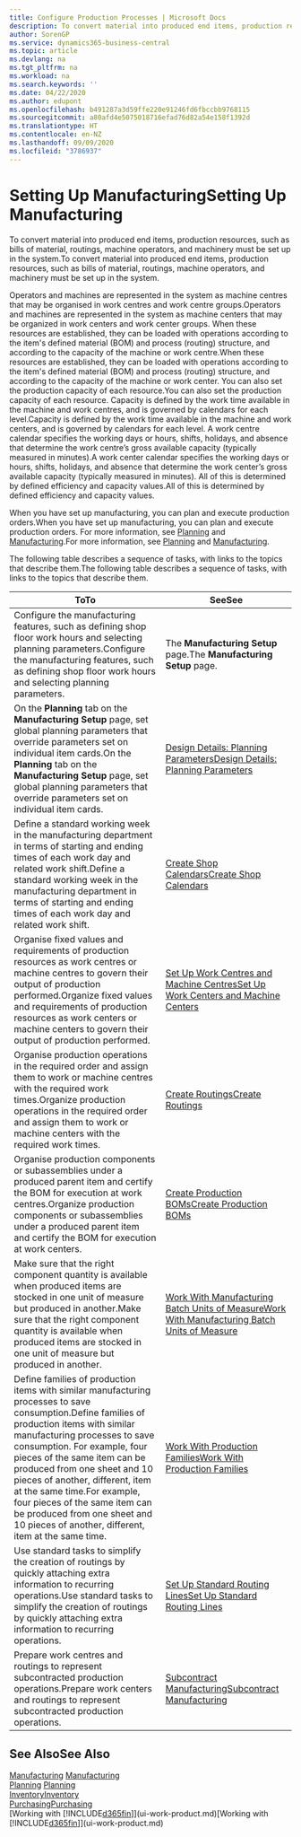 ```yaml
---
title: Configure Production Processes | Microsoft Docs
description: To convert material into produced end items, production resources, such as bills of material, routings, machine operators, and machinery must be set up in the system.
author: SorenGP
ms.service: dynamics365-business-central
ms.topic: article
ms.devlang: na
ms.tgt_pltfrm: na
ms.workload: na
ms.search.keywords: ''
ms.date: 04/22/2020
ms.author: edupont
ms.openlocfilehash: b491287a3d59ffe220e91246fd6fbccbb9768115
ms.sourcegitcommit: a80afd4e5075018716efad76d82a54e158f1392d
ms.translationtype: HT
ms.contentlocale: en-NZ
ms.lasthandoff: 09/09/2020
ms.locfileid: "3786937"
---
```

# <a name="setting-up-manufacturing"></a><span data-ttu-id="417c5-103">Setting Up Manufacturing</span><span class="sxs-lookup"><span data-stu-id="417c5-103">Setting Up Manufacturing</span></span>
<span data-ttu-id="417c5-104">To convert material into produced end items, production resources, such as bills of material, routings, machine operators, and machinery must be set up in the system.</span><span class="sxs-lookup"><span data-stu-id="417c5-104">To convert material into produced end items, production resources, such as bills of material, routings, machine operators, and machinery must be set up in the system.</span></span>

<span data-ttu-id="417c5-105">Operators and machines are represented in the system as machine centres that may be organised in work centres and work centre groups.</span><span class="sxs-lookup"><span data-stu-id="417c5-105">Operators and machines are represented in the system as machine centers that may be organized in work centers and work center groups.</span></span> <span data-ttu-id="417c5-106">When these resources are established, they can be loaded with operations according to the item's defined material (BOM) and process (routing) structure, and according to the capacity of the machine or work centre.</span><span class="sxs-lookup"><span data-stu-id="417c5-106">When these resources are established, they can be loaded with operations according to the item's defined material (BOM) and process (routing) structure, and according to the capacity of the machine or work center.</span></span> <span data-ttu-id="417c5-107">You can also set the production capacity of each resource.</span><span class="sxs-lookup"><span data-stu-id="417c5-107">You can also set the production capacity of each resource.</span></span> <span data-ttu-id="417c5-108">Capacity is defined by the work time available in the machine and work centres, and is governed by calendars for each level.</span><span class="sxs-lookup"><span data-stu-id="417c5-108">Capacity is defined by the work time available in the machine and work centers, and is governed by calendars for each level.</span></span> <span data-ttu-id="417c5-109">A work centre calendar specifies the working days or hours, shifts, holidays, and absence that determine the work centre’s gross available capacity (typically measured in minutes).</span><span class="sxs-lookup"><span data-stu-id="417c5-109">A work center calendar specifies the working days or hours, shifts, holidays, and absence that determine the work center’s gross available capacity (typically measured in minutes).</span></span> <span data-ttu-id="417c5-110">All of this is determined by defined efficiency and capacity values.</span><span class="sxs-lookup"><span data-stu-id="417c5-110">All of this is determined by defined efficiency and capacity values.</span></span>  

<span data-ttu-id="417c5-111">When you have set up manufacturing, you can plan and execute production orders.</span><span class="sxs-lookup"><span data-stu-id="417c5-111">When you have set up manufacturing, you can plan and execute production orders.</span></span> <span data-ttu-id="417c5-112">For more information, see [Planning](production-planning.md) and [Manufacturing](production-manage-manufacturing.md).</span><span class="sxs-lookup"><span data-stu-id="417c5-112">For more information, see [Planning](production-planning.md) and [Manufacturing](production-manage-manufacturing.md).</span></span>  



 <span data-ttu-id="417c5-113">The following table describes a sequence of tasks, with links to the topics that describe them.</span><span class="sxs-lookup"><span data-stu-id="417c5-113">The following table describes a sequence of tasks, with links to the topics that describe them.</span></span>   

|<span data-ttu-id="417c5-114">**To**</span><span class="sxs-lookup"><span data-stu-id="417c5-114">**To**</span></span>|<span data-ttu-id="417c5-115">**See**</span><span class="sxs-lookup"><span data-stu-id="417c5-115">**See**</span></span>|  
|------------|-------------|  
|<span data-ttu-id="417c5-116">Configure the manufacturing features, such as defining shop floor work hours and selecting planning parameters.</span><span class="sxs-lookup"><span data-stu-id="417c5-116">Configure the manufacturing features, such as defining shop floor work hours and selecting planning parameters.</span></span>|<span data-ttu-id="417c5-117">The **Manufacturing Setup** page.</span><span class="sxs-lookup"><span data-stu-id="417c5-117">The **Manufacturing Setup** page.</span></span>|
|<span data-ttu-id="417c5-118">On the **Planning** tab on the **Manufacturing Setup** page, set global planning parameters that override parameters set on individual item cards.</span><span class="sxs-lookup"><span data-stu-id="417c5-118">On the **Planning** tab on the **Manufacturing Setup** page, set global planning parameters that override parameters set on individual item cards.</span></span>|[<span data-ttu-id="417c5-119">Design Details: Planning Parameters</span><span class="sxs-lookup"><span data-stu-id="417c5-119">Design Details: Planning Parameters</span></span>](design-details-planning-parameters.md)|
|<span data-ttu-id="417c5-120">Define a standard working week in the manufacturing department in terms of starting and ending times of each work day and related work shift.</span><span class="sxs-lookup"><span data-stu-id="417c5-120">Define a standard working week in the manufacturing department in terms of starting and ending times of each work day and related work shift.</span></span>|[<span data-ttu-id="417c5-121">Create Shop Calendars</span><span class="sxs-lookup"><span data-stu-id="417c5-121">Create Shop Calendars</span></span>](production-how-to-create-work-center-calendars.md)|  
|<span data-ttu-id="417c5-122">Organise fixed values and requirements of production resources as work centres or machine centres to govern their output of production performed.</span><span class="sxs-lookup"><span data-stu-id="417c5-122">Organize fixed values and requirements of production resources as work centers or machine centers to govern their output of production performed.</span></span>|[<span data-ttu-id="417c5-123">Set Up Work Centres and Machine Centres</span><span class="sxs-lookup"><span data-stu-id="417c5-123">Set Up Work Centers and Machine Centers</span></span>](production-how-to-set-up-work-and-machine-centers.md)|
|<span data-ttu-id="417c5-124">Organise production operations in the required order and assign them to work or machine centres with the required work times.</span><span class="sxs-lookup"><span data-stu-id="417c5-124">Organize production operations in the required order and assign them to work or machine centers with the required work times.</span></span>|[<span data-ttu-id="417c5-125">Create Routings</span><span class="sxs-lookup"><span data-stu-id="417c5-125">Create Routings</span></span>](production-how-to-create-routings.md)|
|<span data-ttu-id="417c5-126">Organise production components or subassemblies under a produced parent item and certify the BOM for execution at work centres.</span><span class="sxs-lookup"><span data-stu-id="417c5-126">Organize production components or subassemblies under a produced parent item and certify the BOM for execution at work centers.</span></span>|[<span data-ttu-id="417c5-127">Create Production BOMs</span><span class="sxs-lookup"><span data-stu-id="417c5-127">Create Production BOMs</span></span>](production-how-to-create-production-boms.md)|
|<span data-ttu-id="417c5-128">Make sure that the right component quantity is available when produced items are stocked in one unit of measure but produced in another.</span><span class="sxs-lookup"><span data-stu-id="417c5-128">Make sure that the right component quantity is available when produced items are stocked in one unit of measure but produced in another.</span></span>|[<span data-ttu-id="417c5-129">Work With Manufacturing Batch Units of Measure</span><span class="sxs-lookup"><span data-stu-id="417c5-129">Work With Manufacturing Batch Units of Measure</span></span>](production-how-to-use-the-manufacturing-batch-unit-of-measure.md)|  
|<span data-ttu-id="417c5-130">Define families of production items with similar manufacturing processes to save consumption.</span><span class="sxs-lookup"><span data-stu-id="417c5-130">Define families of production items with similar manufacturing processes to save consumption.</span></span> <span data-ttu-id="417c5-131">For example, four pieces of the same item can be produced from one sheet and 10 pieces of another, different, item at the same time.</span><span class="sxs-lookup"><span data-stu-id="417c5-131">For example, four pieces of the same item can be produced from one sheet and 10 pieces of another, different, item at the same time.</span></span>|[<span data-ttu-id="417c5-132">Work With Production Families</span><span class="sxs-lookup"><span data-stu-id="417c5-132">Work With Production Families</span></span>](production-how-work-family.md)|
|<span data-ttu-id="417c5-133">Use standard tasks to simplify the creation of routings by quickly attaching extra information to recurring operations.</span><span class="sxs-lookup"><span data-stu-id="417c5-133">Use standard tasks to simplify the creation of routings by quickly attaching extra information to recurring operations.</span></span>|[<span data-ttu-id="417c5-134">Set Up Standard Routing Lines</span><span class="sxs-lookup"><span data-stu-id="417c5-134">Set Up Standard Routing Lines</span></span>](production-how-set-up-standard-routing-lines.md)|  
|<span data-ttu-id="417c5-135">Prepare work centres and routings to represent subcontracted production operations.</span><span class="sxs-lookup"><span data-stu-id="417c5-135">Prepare work centers and routings to represent subcontracted production operations.</span></span>|[<span data-ttu-id="417c5-136">Subcontract Manufacturing</span><span class="sxs-lookup"><span data-stu-id="417c5-136">Subcontract Manufacturing</span></span>](production-how-to-subcontract-manufacturing.md)|  

## <a name="see-also"></a><span data-ttu-id="417c5-137">See Also</span><span class="sxs-lookup"><span data-stu-id="417c5-137">See Also</span></span>
<span data-ttu-id="417c5-138">[Manufacturing](production-manage-manufacturing.md)  </span><span class="sxs-lookup"><span data-stu-id="417c5-138">[Manufacturing](production-manage-manufacturing.md)  </span></span>  
<span data-ttu-id="417c5-139">[Planning](production-planning.md) </span><span class="sxs-lookup"><span data-stu-id="417c5-139">[Planning](production-planning.md) </span></span>  
[<span data-ttu-id="417c5-140">Inventory</span><span class="sxs-lookup"><span data-stu-id="417c5-140">Inventory</span></span>](inventory-manage-inventory.md)  
[<span data-ttu-id="417c5-141">Purchasing</span><span class="sxs-lookup"><span data-stu-id="417c5-141">Purchasing</span></span>](purchasing-manage-purchasing.md)  
<span data-ttu-id="417c5-142">[Working with [!INCLUDE[d365fin](includes/d365fin_md.md)]](ui-work-product.md)</span><span class="sxs-lookup"><span data-stu-id="417c5-142">[Working with [!INCLUDE[d365fin](includes/d365fin_md.md)]](ui-work-product.md)</span></span>

